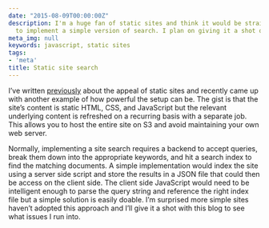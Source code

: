 ```yaml
---
date: "2015-08-09T00:00:00Z"
description: I'm a huge fan of static sites and think it would be straightforward
  to implement a simple version of search. I plan on giving it a shot on this blog.
meta_img: null
keywords: javascript, static sites
tags:
- 'meta'
title: Static site search
---
```


I’ve written <a href="/2013/03/12/mmmm-pseudo-static-sites/" target="_blank">previously</a> about the appeal of static sites and recently came up with another example of how powerful the setup can be. The gist is that the site’s content is static HTML, CSS, and JavaScript but the relevant underlying content is refreshed on a recurring basis with a separate job. This allows you to host the entire site on S3 and avoid maintaining your own web server.

Normally, implementing a site search requires a backend to accept queries, break them down into the appropriate keywords, and hit a search index to find the matching documents. A simple implementation would index the site using a server side script and store the results in a JSON file that could then be access on the client side. The client side JavaScript would need to be intelligent enough to parse the query string and reference the right index file but a simple solution is easily doable. I’m surprised more simple sites haven’t adopted this approach and I’ll give it a shot with this blog to see what issues I run into.
